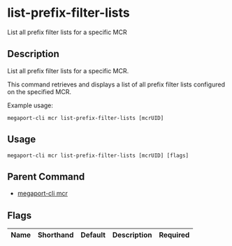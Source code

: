 # list-prefix-filter-lists

List all prefix filter lists for a specific MCR

## Description

List all prefix filter lists for a specific MCR.

This command retrieves and displays a list of all prefix filter lists configured
on the specified MCR.

Example usage:
```
megaport-cli mcr list-prefix-filter-lists [mcrUID]

```


## Usage

```
megaport-cli mcr list-prefix-filter-lists [mcrUID] [flags]
```



## Parent Command

* [megaport-cli mcr](megaport-cli_mcr.md)




## Flags

| Name | Shorthand | Default | Description | Required |
|------|-----------|---------|-------------|----------|



